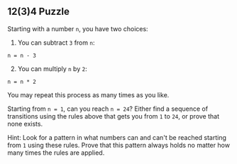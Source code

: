 ## 12(3)4 Puzzle

Starting with a number `n`, you have two choices:

1. You can subtract `3` from `n`:

```
n = n - 3
```

2. You can multiply `n` by `2`:

```
n = n * 2
```

You may repeat this process as many times as you like.

Starting from `n = 1`, can you reach `n = 24`? Either find a sequence of
transitions using the rules above that gets you from `1` to `24`, or prove that
none exists.

Hint: Look for a pattern in what numbers can and can't be reached starting from
`1` using these rules. Prove that this pattern always holds no matter how many
times the rules are applied.
